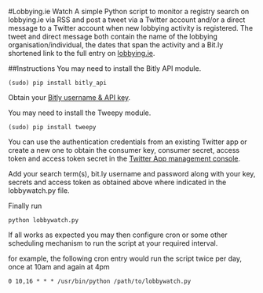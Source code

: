 #Lobbying.ie Watch
A simple Python script to monitor a registry search on lobbying.ie via RSS and post a tweet via a Twitter account and/or a direct message to a Twitter account when new lobbying activity is registered.  The tweet and direct message both contain the name of the lobbying organisation/individual, the dates that span the activity and a Bit.ly shortened link to the full entry on [lobbying.ie](https://lobbying.ie).

##Instructions
You may need to install the Bitly API module.

```
(sudo) pip install bitly_api
```

Obtain your [Bitly username & API key](http://dev.bitly.com/authentication.html).

You may need to install the Tweepy module.

```
(sudo) pip install tweepy
```

You can use the authentication credentials from an existing Twitter app or create a new one to obtain the consumer key, consumer secret, access token and access token secret in the [Twitter App management console](https://apps.twitter.com).

Add your search term(s), bit.ly username and password along with your key, secrets and access token as obtained above where indicated in the lobbywatch.py file.

Finally run 

```
python lobbywatch.py
```

If all works as expected you may then configure cron or some other scheduling mechanism to run the script at your required interval.

for example, the following cron entry would run the script twice per day, once at 10am and again at 4pm

```
0 10,16 * * * /usr/bin/python /path/to/lobbywatch.py
```